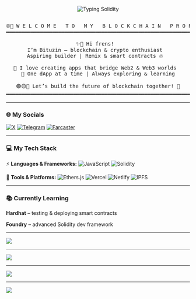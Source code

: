
<div align="center">

![Typing Solidity](https://readme-typing-svg.herokuapp.com?font=Fira+Code&size=10&duration=12000&pause=500&color=00FF00&center=true&vCenter=true&width=800&lines=pragma+solidity+^0.8.0;%0Acontract+SimpleStorage+{+uint256+public+data;+function+set(uint256+_data)+public+{+data+=_data;+}+function+get()+public+view+returns(uint256)+{+return+data;+}}%0Apragma+solidity+^0.8.0;%0Aimport+@openzeppelin/contracts/token/ERC20/ERC20.sol;%0Acontract+MyToken+is+ERC20+{+constructor(uint256+initialSupply)+ERC20("MyToken","MTK")+{+_mint(msg.sender,initialSupply);+}}%0Apragma+solidity+^0.8.0;%0Acontract+Voting+{+mapping(string+=>+uint256)+public+votes;+function+vote(string+memory+candidate)+public+{+votes[candidate]+=1;+}+function+getVotes(string+memory+candidate)+public+view+returns(uint256)+{+return+votes[candidate];+}})
<pre>

🌐🚀 W E L C O M E   T O   M Y   B L O C K C H A I N   P R O F I L E 🚀🌐
━━━━━━━━━━━━━━━━━━━━━━━━━━━━━━━━━━━━━━━━━━━━━━━━━━━━━━━━━━━━━━

✨👋 Hi frens!  
I’m Bituzin – blockchain & crypto enthusiast  
Aspiring builder | Remix & smart contracts 🔥  

💫 I love creating apps that bridge Web2 & Web3 worlds  
🌟 One dApp at a time | Always exploring & learning

🟢🟡🔵 Let’s build the future of blockchain together! 🚀
━━━━━━━━━━━━━━━━━━━━━━━━━━━━━━━━━━━━━━━━━━━━━━━━━━━━━━━━━━━━━━
</pre>

</div>









---

### 🌐 My Socials

[![X](https://img.shields.io/badge/Twitter-%231DA1F2.svg?logo=Twitter\&logoColor=white)](https://x.com/bituzin2)
[![Telegram](https://img.shields.io/badge/Telegram-2CA5E0?logo=telegram\&logoColor=white)](https://t.me/bituzin)
[![Farcaster](https://img.shields.io/badge/Farcaster-7B3FE4?logo=farcaster\&logoColor=white)](https://farcaster.xyz/bituzin)

---

### 💻 My Tech Stack

⚡ **Languages & Frameworks:**
![JavaScript](https://img.shields.io/badge/javascript-%23323330.svg?style=for-the-badge\&logo=javascript\&logoColor=%23F7DF1E)
![Solidity](https://img.shields.io/badge/Solidity-%23363636.svg?style=for-the-badge\&logo=solidity\&logoColor=white)

🚀 **Tools & Platforms:**
![Ethers.js](https://img.shields.io/badge/Ethers.js-5C6BC0?style=for-the-badge\&logo=ethers\&logoColor=white)
![Vercel](https://img.shields.io/badge/vercel-%23000000.svg?style=for-the-badge\&logo=vercel\&logoColor=white)
![Netlify](https://img.shields.io/badge/netlify-%2300C7B7.svg?style=for-the-badge\&logo=netlify\&logoColor=white)
![IPFS](https://img.shields.io/badge/IPFS-009EEE?style=for-the-badge\&logo=ipfs\&logoColor=white)

---

### 📚 Currently Learning

**Hardhat** – testing & deploying smart contracts

**Foundry** – advanced Solidity dev framework


---



![](https://github-readme-stats.vercel.app/api?username=bituzin\&theme=radical\&hide_border=false\&include_all_commits=true\&count_private=true)

---

![](https://github-readme-streak-stats.herokuapp.com/?user=bituzin\&theme=radical\&hide_border=false)

---

![](https://github-readme-stats.vercel.app/api/top-langs/?username=bituzin\&theme=radical\&hide_border=false\&include_all_commits=true\&count_private=true\&layout=compact)

---

![](https://github-profile-trophy.vercel.app/?username=bituzin\&theme=radical\&no-frame=false\&no-bg=true\&margin-w=4)

